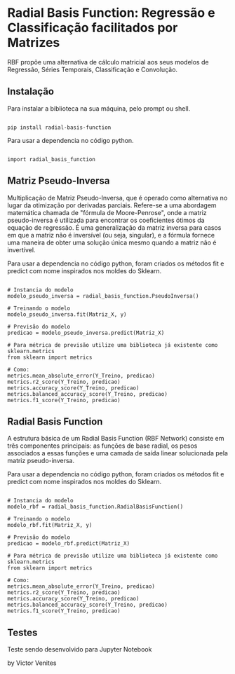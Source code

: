 # Radial Basis Function: Regressão e Classificação facilitados por Matrizes

RBF propõe uma alternativa de cálculo matricial aos seus modelos de Regressão, Séries Temporais, Classificação e Convolução.

## Instalação

Para instalar a biblioteca na sua máquina, pelo prompt ou shell.

```

pip install radial-basis-function

```

Para usar a dependencia no código python.

```

import radial_basis_function

```

## Matriz Pseudo-Inversa

Multiplicação de Matriz Pseudo-Inversa, que é operado como alternativa no lugar da otimização por derivadas parciais. Refere-se a uma abordagem matemática chamada de "fórmula de Moore-Penrose", onde a matriz pseudo-inversa é utilizada para encontrar os coeficientes ótimos da equação de regressão. É uma generalização da matriz inversa para casos em que a matriz não é inversível (ou seja, singular), e a fórmula fornece uma maneira de obter uma solução única mesmo quando a matriz não é invertível.

Para usar a dependencia no código python, foram criados os métodos fit e predict com nome inspirados nos moldes do Sklearn.

```

# Instancia do modelo
modelo_pseudo_inversa = radial_basis_function.PseudoInversa()

# Treinando o modelo
modelo_pseudo_inversa.fit(Matriz_X, y)

# Previsão do modelo
predicao = modelo_pseudo_inversa.predict(Matriz_X)

# Para métrica de previsão utilize uma biblioteca já existente como sklearn.metrics
from sklearn import metrics

# Como:
metrics.mean_absolute_error(Y_Treino, predicao)
metrics.r2_score(Y_Treino, predicao)
metrics.accuracy_score(Y_Treino, predicao)
metrics.balanced_accuracy_score(Y_Treino, predicao)
metrics.f1_score(Y_Treino, predicao)

```

## Radial Basis Function

A estrutura básica de um Radial Basis Function (RBF Network) consiste em três componentes principais: as funções de base radial, os pesos associados a essas funções e uma camada de saída linear solucionada pela matriz pseudo-inversa. 

Para usar a dependencia no código python, foram criados os métodos fit e predict com nome inspirados nos moldes do Sklearn.

```

# Instancia do modelo
modelo_rbf = radial_basis_function.RadialBasisFunction()

# Treinando o modelo
modelo_rbf.fit(Matriz_X, y)

# Previsão do modelo
predicao = modelo_rbf.predict(Matriz_X)

# Para métrica de previsão utilize uma biblioteca já existente como sklearn.metrics
from sklearn import metrics

# Como:
metrics.mean_absolute_error(Y_Treino, predicao)
metrics.r2_score(Y_Treino, predicao)
metrics.accuracy_score(Y_Treino, predicao)
metrics.balanced_accuracy_score(Y_Treino, predicao)
metrics.f1_score(Y_Treino, predicao)

```

## Testes

Teste sendo desenvolvido para Jupyter Notebook

by Victor Venites
